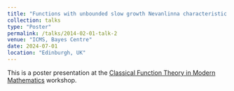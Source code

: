 ```yaml
---
title: "Functions with unbounded slow growth Nevanlinna characteristic on the upper half-plane"
collection: talks
type: "Poster"
permalink: /talks/2014-02-01-talk-2
venue: "ICMS, Bayes Centre"
date: 2024-07-01
location: "Edinburgh, UK"
---
```

This is a poster presentation at the [Classical Function Theory in Modern Mathematics](https://www.icms.org.uk/workshops/2024/classical-function-theory-modern-mathematics) workshop.
